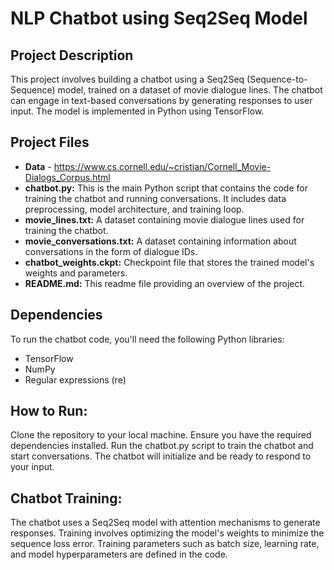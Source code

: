 # NLP Chatbot using Seq2Seq Model

## Project Description
This project involves building a chatbot using a Seq2Seq (Sequence-to-Sequence) model, trained on a dataset of movie dialogue lines. The chatbot can engage in text-based conversations by generating responses to user input. The model is implemented in Python using TensorFlow.

## Project Files
- **Data** - https://www.cs.cornell.edu/~cristian/Cornell_Movie-Dialogs_Corpus.html
- **chatbot.py:** This is the main Python script that contains the code for training the chatbot and running conversations. It includes data preprocessing, model architecture, and training loop.
- **movie_lines.txt:** A dataset containing movie dialogue lines used for training the chatbot.
- **movie_conversations.txt:** A dataset containing information about conversations in the form of dialogue IDs.
- **chatbot_weights.ckpt:** Checkpoint file that stores the trained model's weights and parameters.
- **README.md:** This readme file providing an overview of the project.

## Dependencies
To run the chatbot code, you'll need the following Python libraries:
- TensorFlow
- NumPy
- Regular expressions (re)

## How to Run:
Clone the repository to your local machine.
Ensure you have the required dependencies installed.
Run the chatbot.py script to train the chatbot and start conversations.
The chatbot will initialize and be ready to respond to your input.

## Chatbot Training:
The chatbot uses a Seq2Seq model with attention mechanisms to generate responses. Training involves optimizing the model's weights to minimize the sequence loss error. Training parameters such as batch size, learning rate, and model hyperparameters are defined in the code.
